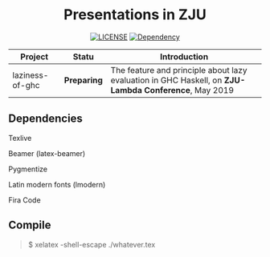 <div align="center">
<h1>Presentations in ZJU</h1>
<p>
      <a href="https://github.com/sakamitz/latex-presentations/blob/master/LICENSE"><img src="https://img.shields.io/badge/license-CC--BY--SA-brightgreen.svg" alt="LICENSE"></a>
      <a href="https://www.overleaf.com/learn/latex/Beamer"><img src="https://img.shields.io/badge/package-beamer-informational.svg" alt="Dependency"></a>
</p>
</div>

| Project         | Statu            | Introduction                                                 |
| --------------- | ---------------- | ------------------------------------------------------------ |
| laziness-of-ghc | **Preparing** | The feature and principle about lazy evaluation in GHC Haskell, on **ZJU-Lambda Conference**, May 2019 |

## Dependencies

Texlive

Beamer (latex-beamer)

Pygmentize

Latin modern fonts (lmodern)

Fira Code

## Compile
> $ xelatex -shell-escape ./whatever.tex
